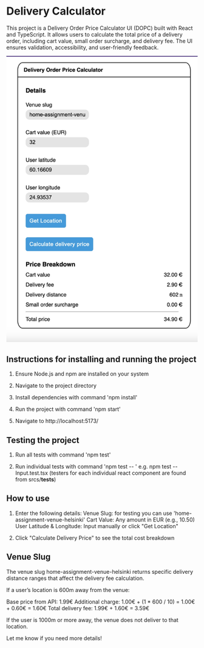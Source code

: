 # Delivery Calculator

This project is a Delivery Order Price Calculator UI (DOPC) built with React and TypeScript. It allows users to calculate the total price of a delivery order, including cart value, small order surcharge, and delivery fee. The UI ensures validation, accessibility, and user-friendly feedback.

![login page](/public/dc.png)


## Instructions for installing and running the project 

1. Ensure Node.js and npm are installed on your system

2. Navigate to the project directory

3. Install dependencies with command 'npm install'

4. Run the project with command 'npm start'

5. Navigate to http://localhost:5173/


## Testing the project

1. Run all tests with command 'npm test'

2. Run individual tests with command 'npm test -- <testfile>' e.g. npm test -- Input.test.tsx (testers for each individual react component are found from srcs/__tests__)

## How to use

1. Enter the following details:
    Venue Slug: for testing you can use 'home-assignment-venue-helsinki'
    Cart Value: Any amount in EUR (e.g., 10.50)
    User Latitude & Longitude: Input manually or click "Get Location"
    
2. Click "Calculate Delivery Price" to see the total cost breakdown

## Venue Slug

The venue slug home-assignment-venue-helsinki returns specific delivery distance ranges that affect the delivery fee calculation. 

If a user’s location is 600m away from the venue:
    
Base price from API: 1.99€
Additional charge: 1.00€ + (1 * 600 / 10) = 1.00€ + 0.60€ = 1.60€
Total delivery fee: 1.99€ + 1.60€ = 3.59€
    
If the user is 1000m or more away, the venue does not deliver to that location.
    
Let me know if you need more details!

